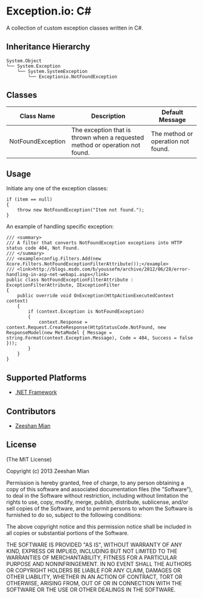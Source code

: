 Exception.io: C#
================
A collection of custom exception classes written in C#.

## Inheritance Hierarchy

    System.Object
    └── System.Exception
        └── System.SystemException
            └── Exceptionio.NotFoundException

## Classes

<table>
  <thead>
    <tr><th>Class Name</th><th>Description</th><th>Default Message</th></tr>
  </thead>
  <tbody>
    <tr><td>NotFoundException</td><td>The exception that is thrown when a requested method or operation not found.</td><td>The method or operation not found.</td></tr>
  </tbody>
</table>

## Usage
Initiate any one of the exception classes:

    if (item == null)
    {
        throw new NotFoundException("Item not found.");
    }

An example of handling specific exception:

    /// <summary>
    /// A filter that converts NotFoundException exceptions into HTTP status code 404, Not Found.
    /// </summary>
    /// <example>config.Filters.Add(new Xcore.Filters.NotFoundExceptionFilterAttribute());</example>
    /// <link>http://blogs.msdn.com/b/youssefm/archive/2012/06/28/error-handling-in-asp-net-webapi.aspx</link>
    public class NotFoundExceptionFilterAttribute : ExceptionFilterAttribute, IExceptionFilter
    {
        public override void OnException(HttpActionExecutedContext context)
        {
            if (context.Exception is NotFoundException)
            {
                context.Response = context.Request.CreateResponse(HttpStatusCode.NotFound, new ResponseModel(new MetaModel { Message = string.Format(context.Exception.Message), Code = 404, Success = false }));
            }
        }
    }

## Supported Platforms
- [.NET Framework](http://msdn.microsoft.com/en-us/library/w0x726c2.aspx)

## Contributors
- [Zeeshan Mian](http://zmian.me)

## License

(The MIT License)

Copyright (c) 2013 Zeeshan Mian

Permission is hereby granted, free of charge, to any person obtaining a copy of
this software and associated documentation files (the "Software"), to deal in
the Software without restriction, including without limitation the rights to
use, copy, modify, merge, publish, distribute, sublicense, and/or sell copies of
the Software, and to permit persons to whom the Software is furnished to do so,
subject to the following conditions:

The above copyright notice and this permission notice shall be included in all
copies or substantial portions of the Software.

THE SOFTWARE IS PROVIDED "AS IS", WITHOUT WARRANTY OF ANY KIND, EXPRESS OR
IMPLIED, INCLUDING BUT NOT LIMITED TO THE WARRANTIES OF MERCHANTABILITY, FITNESS
FOR A PARTICULAR PURPOSE AND NONINFRINGEMENT. IN NO EVENT SHALL THE AUTHORS OR
COPYRIGHT HOLDERS BE LIABLE FOR ANY CLAIM, DAMAGES OR OTHER LIABILITY, WHETHER
IN AN ACTION OF CONTRACT, TORT OR OTHERWISE, ARISING FROM, OUT OF OR IN
CONNECTION WITH THE SOFTWARE OR THE USE OR OTHER DEALINGS IN THE SOFTWARE.
